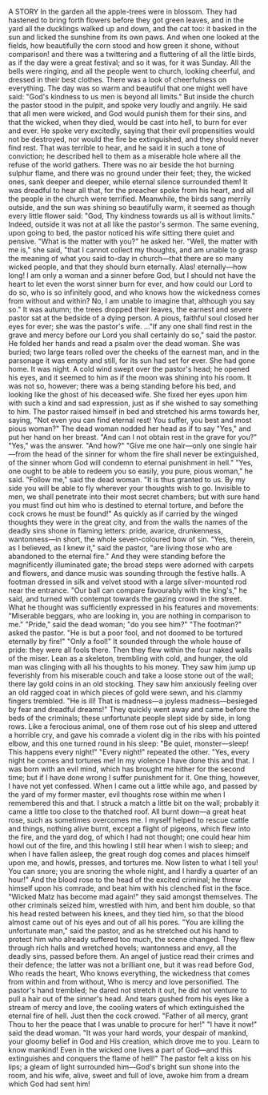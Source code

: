 A STORY
In
the
garden
all
the
apple-trees
were
in
blossom.
They
had
hastened
to
bring
forth
flowers
before
they
got
green
leaves,
and
in
the
yard
all
the
ducklings
walked
up
and
down,
and
the
cat
too:
it
basked
in
the
sun
and
licked
the
sunshine
from
its
own
paws.
And
when
one
looked
at
the
fields,
how
beautifully
the
corn
stood
and
how
green
it
shone,
without
comparison!
and
there
was
a
twittering
and
a
fluttering
of
all
the
little
birds,
as
if
the
day
were
a
great
festival;
and
so
it
was,
for
it
was
Sunday.
All
the
bells
were
ringing,
and
all
the
people
went
to
church,
looking
cheerful,
and
dressed
in
their
best
clothes.
There
was
a
look
of
cheerfulness
on
everything.
The
day
was
so
warm
and
beautiful
that
one
might
well
have
said:
"God's
kindness
to
us
men
is
beyond
all
limits."
But
inside
the
church
the
pastor
stood
in
the
pulpit,
and
spoke
very
loudly
and
angrily.
He
said
that
all
men
were
wicked,
and
God
would
punish
them
for
their
sins,
and
that
the
wicked,
when
they
died,
would
be
cast
into
hell,
to
burn
for
ever
and
ever.
He
spoke
very
excitedly,
saying
that
their
evil
propensities
would
not
be
destroyed,
nor
would
the
fire
be
extinguished,
and
they
should
never
find
rest.
That
was
terrible
to
hear,
and
he
said
it
in
such
a
tone
of
conviction;
he
described
hell
to
them
as
a
miserable
hole
where
all
the
refuse
of
the
world
gathers.
There
was
no
air
beside
the
hot
burning
sulphur
flame,
and
there
was
no
ground
under
their
feet;
they,
the
wicked
ones,
sank
deeper
and
deeper,
while
eternal
silence
surrounded
them!
It
was
dreadful
to
hear
all
that,
for
the
preacher
spoke
from
his
heart,
and
all
the
people
in
the
church
were
terrified.
Meanwhile,
the
birds
sang
merrily
outside,
and
the
sun
was
shining
so
beautifully
warm,
it
seemed
as
though
every
little
flower
said:
"God,
Thy
kindness
towards
us
all
is
without
limits."
Indeed,
outside
it
was
not
at
all
like
the
pastor's
sermon.
The
same
evening,
upon
going
to
bed,
the
pastor
noticed
his
wife
sitting
there
quiet
and
pensive.
"What
is
the
matter
with
you?"
he
asked
her.
"Well,
the
matter
with
me
is,"
she
said,
"that
I
cannot
collect
my
thoughts,
and
am
unable
to
grasp
the
meaning
of
what
you
said
to-day
in
church—that
there
are
so
many
wicked
people,
and
that
they
should
burn
eternally.
Alas!
eternally—how
long!
I
am
only
a
woman
and
a
sinner
before
God,
but
I
should
not
have
the
heart
to
let
even
the
worst
sinner
burn
for
ever,
and
how
could
our
Lord
to
do
so,
who
is
so
infinitely
good,
and
who
knows
how
the
wickedness
comes
from
without
and
within?
No,
I
am
unable
to
imagine
that,
although
you
say
so."
It
was
autumn;
the
trees
dropped
their
leaves,
the
earnest
and
severe
pastor
sat
at
the
bedside
of
a
dying
person.
A
pious,
faithful
soul
closed
her
eyes
for
ever;
she
was
the
pastor's
wife.
..."If
any
one
shall
find
rest
in
the
grave
and
mercy
before
our
Lord
you
shall
certainly
do
so,"
said
the
pastor.
He
folded
her
hands
and
read
a
psalm
over
the
dead
woman.
She
was
buried;
two
large
tears
rolled
over
the
cheeks
of
the
earnest
man,
and
in
the
parsonage
it
was
empty
and
still,
for
its
sun
had
set
for
ever.
She
had
gone
home.
It
was
night.
A
cold
wind
swept
over
the
pastor's
head;
he
opened
his
eyes,
and
it
seemed
to
him
as
if
the
moon
was
shining
into
his
room.
It
was
not
so,
however;
there
was
a
being
standing
before
his
bed,
and
looking
like
the
ghost
of
his
deceased
wife.
She
fixed
her
eyes
upon
him
with
such
a
kind
and
sad
expression,
just
as
if
she
wished
to
say
something
to
him.
The
pastor
raised
himself
in
bed
and
stretched
his
arms
towards
her,
saying,
"Not
even
you
can
find
eternal
rest!
You
suffer,
you
best
and
most
pious
woman?"
The
dead
woman
nodded
her
head
as
if
to
say
"Yes,"
and
put
her
hand
on
her
breast.
"And
can
I
not
obtain
rest
in
the
grave
for
you?"
"Yes,"
was
the
answer.
"And
how?"
"Give
me
one
hair—only
one
single
hair—from
the
head
of
the
sinner
for
whom
the
fire
shall
never
be
extinguished,
of
the
sinner
whom
God
will
condemn
to
eternal
punishment
in
hell."
"Yes,
one
ought
to
be
able
to
redeem
you
so
easily,
you
pure,
pious
woman,"
he
said.
"Follow
me,"
said
the
dead
woman.
"It
is
thus
granted
to
us.
By
my
side
you
will
be
able
to
fly
wherever
your
thoughts
wish
to
go.
Invisible
to
men,
we
shall
penetrate
into
their
most
secret
chambers;
but
with
sure
hand
you
must
find
out
him
who
is
destined
to
eternal
torture,
and
before
the
cock
crows
he
must
be
found!"
As
quickly
as
if
carried
by
the
winged
thoughts
they
were
in
the
great
city,
and
from
the
walls
the
names
of
the
deadly
sins
shone
in
flaming
letters:
pride,
avarice,
drunkenness,
wantonness—in
short,
the
whole
seven-coloured
bow
of
sin.
"Yes,
therein,
as
I
believed,
as
I
knew
it,"
said
the
pastor,
"are
living
those
who
are
abandoned
to
the
eternal
fire."
And
they
were
standing
before
the
magnificently
illuminated
gate;
the
broad
steps
were
adorned
with
carpets
and
flowers,
and
dance
music
was
sounding
through
the
festive
halls.
A
footman
dressed
in
silk
and
velvet
stood
with
a
large
silver-mounted
rod
near
the
entrance.
"Our
ball
can
compare
favourably
with
the
king's,"
he
said,
and
turned
with
contempt
towards
the
gazing
crowd
in
the
street.
What
he
thought
was
sufficiently
expressed
in
his
features
and
movements:
"Miserable
beggars,
who
are
looking
in,
you
are
nothing
in
comparison
to
me."
"Pride,"
said
the
dead
woman;
"do
you
see
him?"
"The
footman?"
asked
the
pastor.
"He
is
but
a
poor
fool,
and
not
doomed
to
be
tortured
eternally
by
fire!"
"Only
a
fool!"
It
sounded
through
the
whole
house
of
pride:
they
were
all
fools
there.
Then
they
flew
within
the
four
naked
walls
of
the
miser.
Lean
as
a
skeleton,
trembling
with
cold,
and
hunger,
the
old
man
was
clinging
with
all
his
thoughts
to
his
money.
They
saw
him
jump
up
feverishly
from
his
miserable
couch
and
take
a
loose
stone
out
of
the
wall;
there
lay
gold
coins
in
an
old
stocking.
They
saw
him
anxiously
feeling
over
an
old
ragged
coat
in
which
pieces
of
gold
were
sewn,
and
his
clammy
fingers
trembled.
"He
is
ill!
That
is
madness—a
joyless
madness—besieged
by
fear
and
dreadful
dreams!"
They
quickly
went
away
and
came
before
the
beds
of
the
criminals;
these
unfortunate
people
slept
side
by
side,
in
long
rows.
Like
a
ferocious
animal,
one
of
them
rose
out
of
his
sleep
and
uttered
a
horrible
cry,
and
gave
his
comrade
a
violent
dig
in
the
ribs
with
his
pointed
elbow,
and
this
one
turned
round
in
his
sleep:
"Be
quiet,
monster—sleep!
This
happens
every
night!"
"Every
night!"
repeated
the
other.
"Yes,
every
night
he
comes
and
tortures
me!
In
my
violence
I
have
done
this
and
that.
I
was
born
with
an
evil
mind,
which
has
brought
me
hither
for
the
second
time;
but
if
I
have
done
wrong
I
suffer
punishment
for
it.
One
thing,
however,
I
have
not
yet
confessed.
When
I
came
out
a
little
while
ago,
and
passed
by
the
yard
of
my
former
master,
evil
thoughts
rose
within
me
when
I
remembered
this
and
that.
I
struck
a
match
a
little
bit
on
the
wall;
probably
it
came
a
little
too
close
to
the
thatched
roof.
All
burnt
down—a
great
heat
rose,
such
as
sometimes
overcomes
me.
I
myself
helped
to
rescue
cattle
and
things,
nothing
alive
burnt,
except
a
flight
of
pigeons,
which
flew
into
the
fire,
and
the
yard
dog,
of
which
I
had
not
thought;
one
could
hear
him
howl
out
of
the
fire,
and
this
howling
I
still
hear
when
I
wish
to
sleep;
and
when
I
have
fallen
asleep,
the
great
rough
dog
comes
and
places
himself
upon
me,
and
howls,
presses,
and
tortures
me.
Now
listen
to
what
I
tell
you!
You
can
snore;
you
are
snoring
the
whole
night,
and
I
hardly
a
quarter
of
an
hour!"
And
the
blood
rose
to
the
head
of
the
excited
criminal;
he
threw
himself
upon
his
comrade,
and
beat
him
with
his
clenched
fist
in
the
face.
"Wicked
Matz
has
become
mad
again!"
they
said
amongst
themselves.
The
other
criminals
seized
him,
wrestled
with
him,
and
bent
him
double,
so
that
his
head
rested
between
his
knees,
and
they
tied
him,
so
that
the
blood
almost
came
out
of
his
eyes
and
out
of
all
his
pores.
"You
are
killing
the
unfortunate
man,"
said
the
pastor,
and
as
he
stretched
out
his
hand
to
protect
him
who
already
suffered
too
much,
the
scene
changed.
They
flew
through
rich
halls
and
wretched
hovels;
wantonness
and
envy,
all
the
deadly
sins,
passed
before
them.
An
angel
of
justice
read
their
crimes
and
their
defence;
the
latter
was
not
a
brilliant
one,
but
it
was
read
before
God,
Who
reads
the
heart,
Who
knows
everything,
the
wickedness
that
comes
from
within
and
from
without,
Who
is
mercy
and
love
personified.
The
pastor's
hand
trembled;
he
dared
not
stretch
it
out,
he
did
not
venture
to
pull
a
hair
out
of
the
sinner's
head.
And
tears
gushed
from
his
eyes
like
a
stream
of
mercy
and
love,
the
cooling
waters
of
which
extinguished
the
eternal
fire
of
hell.
Just
then
the
cock
crowed.
"Father
of
all
mercy,
grant
Thou
to
her
the
peace
that
I
was
unable
to
procure
for
her!"
"I
have
it
now!"
said
the
dead
woman.
"It
was
your
hard
words,
your
despair
of
mankind,
your
gloomy
belief
in
God
and
His
creation,
which
drove
me
to
you.
Learn
to
know
mankind!
Even
in
the
wicked
one
lives
a
part
of
God—and
this
extinguishes
and
conquers
the
flame
of
hell!"
The
pastor
felt
a
kiss
on
his
lips;
a
gleam
of
light
surrounded
him—God's
bright
sun
shone
into
the
room,
and
his
wife,
alive,
sweet
and
full
of
love,
awoke
him
from
a
dream
which
God
had
sent
him!

